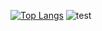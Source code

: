[![Top Langs](https://github-readme-stats.vercel.app/api/top-langs/?username=fuki01
)](https://github.com/anuraghazra/github-readme-stats)
![test](https://camo.githubusercontent.com/d1e31dc52cf700fe195916ba84c533b868ba02d58fe5ad5503c210324f1a6096/68747470733a2f2f692e67697068792e636f6d2f6d656469612f4c6d4e77724268656a6b4b394546503530342f323030772e77656270)
